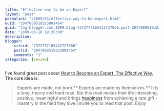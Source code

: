 ```yaml
---
title: "Effective way to be an Expert"
layout: "post"
permalink: "/2009/03/effective-way-to-be-expert.html"
uuid: "2047089519323801464"
guid: "tag:blogger.com,1999:blog-7372777165432727866.post-2047089519323801464"
date: "2009-03-16 19:35:00"
description: 
blogger:
    siteid: "7372777165432727866"
    postid: "2047089519323801464"
    comments: "1"
categories: [review]
---
```


I've found great post about [How to Become an Expert. The Effective Way.](http://softwarecreation.org/2009/how-to-become-an-expert-the-effective-way)
The core idea is: 
> Experts are made, not born.** Experts are made by themselves.** It is a long, thorny and hard road. But this road makes their life interesting, positive, meaningful and brings [happiness](http://softwarecreation.org/2008/the-happiness-programmers-edition/ "happiness") from achieving a rare gift - mastery in the field they love.I invite you to read that post. Enjoy
